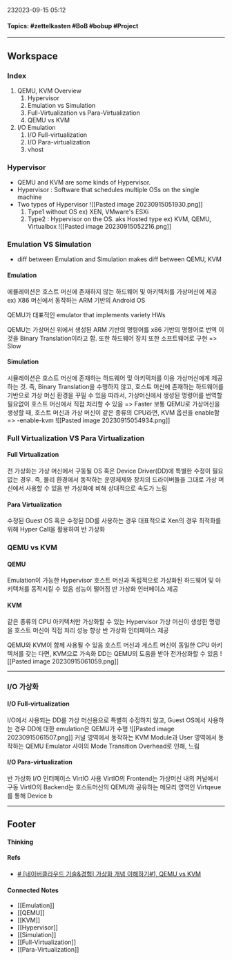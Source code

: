 232023-09-15 05:12
#### Topics: #zettelkasten #BoB #bobup #Project
---
## Workspace
### Index
1. QEMU, KVM Overview
	1. Hypervisor
	2. Emulation vs Simulation
	3. Full-Virtualization vs Para-Virtualization
	4. QEMU vs KVM
2. I/O Emulation
	1. I/O Full-virtualization
	2. I/O Para-virtualization
	3. vhost

### Hypervisor
* QEMU and KVM are some kinds of Hypervisor.
* Hypervisor : Software that schedules multiple OSs on the single machine
* Two types of Hypervisor
	  ![[Pasted image 20230915051930.png]]
	1. Type1 without OS
		ex) XEN, VMware's ESXi
	2. Type2 : Hypervisor on the OS. aks Hosted type
		ex) KVM, QEMU, Virtualbox
	![[Pasted image 20230915052216.png]]
### Emulation VS Simulation
* diff between Emulation and Simulation makes diff between QEMU, KVM
#### Emulation
에뮬레이션은 호스트 머신에 존재하지 않는 하드웨어 및 아키텍처를 가상머신에 제공
ex) X86 머신에서 동작하는 ARM 기반의 Android OS

QEMU가 대표적인 emulator that implements variety HWs

QEMU는 가상머신 위에서 생성된 ARM 기반의 명령어를 x86 기반의 명령어로 번역
이것을 Binary Translation이라고 함.
또한 하드웨어 장치 또한 소프트웨어로 구현
=> Slow

#### Simulation
시뮬레이션은 호스트 머신에 존재하는 하드웨어 및 아키텍처를 이용 가상머신에게 제공하는 것.
즉, Binary Translation을 수행하지 않고, 호스트 머신에 존재하는 하드웨어를 기반으로 가상 머신 환경을 꾸밀 수 있음
따라서, 가상머신에서 생성된 명령어를 번역할 필요없이 호스트 머신에서 직접 처리할 수 있음
=> Faster
보통 QEMU로 가상머신을 생성할 때, 호스트 머신과 가상 머신이 같은 종류의 CPU라면, KVM 옵션을 enable함 => -enable-kvm
![[Pasted image 20230915054934.png]]

### Full Virtualization VS Para Virtualization
#### Full Virtualization
전 가상화는 가상 머신에서 구동될 OS 혹은 Device Driver(DD)에 특별한 수정이 필요없는 경우.
즉, 물리 환경에서 동작하는 운영체제와 장치의 드라이버들을 그대로 가상 머신에서 사용할 수 있음
반 가상화에 비해 상대적으로 속도가 느림

#### Para Virtualization
수정된 Guest OS 혹은 수정된 DD를 사용하는 경우
대표적으로 Xen의 경우 최적화를 위해 Hyper Call을 활용하여 반 가상화

### QEMU vs KVM
#### QEMU
Emulation이 가능한 Hypervisor
호스트 머신과 독립적으로 가상화된 하드웨어 및 아키텍처를 동작시킬 수 있음
성능이 떨어짐
반 가상화 인터페이스 제공

#### KVM
같은 종류의 CPU 아키텍처만 가상화할 수 있는 Hypervisor
가상 머신이 생성한 명령을 호스트 머신이 직접 처리
성능 향상
반 가상화 인터페이스 제공

QEMU와 KVM이 함께 사용될 수 있음
호스트 머신과 게스트 머신이 동일한 CPU 아키텍처를 갖는 다면, KVM으로 가속화
DD는 QEMU의 도움을 받아 전가상화할 수 있음
![[Pasted image 20230915061059.png]]

---
### I/O 가상화
#### I/O Full-virtualization
I/O에서 사용되는 DD를 가상 머신용으로 특별히 수정하지 않고, Guest OS에서 사용하는 경우
DD에 대한 emulation은 QEMU가 수행
![[Pasted image 20230915061507.png]]
커널 영역에서 동작하는 KVM Module과 User 영역에서 동작하는 QEMU Emulator 사이의
Mode Transition Overhead로 인해, 느림

#### I/O Para-virtualization
반 가상화 I/O 인터페이스 VirtIO 사용
VirtIO의 Frontend는 가상머신 내의 커널에서 구동
VirtIO의 Backend는 호스트머신의 QEMU와 공유하는 메모리 영역인 Virtqeue를 통해 Device b



---
## Footer
#### Thinking
> 

#### Refs
* [# [네이버클라우드 기술&경험] 가상화 개념 이해하기#1, QEMU vs KVM](https://medium.com/naver-cloud-platform/%EB%84%A4%EC%9D%B4%EB%B2%84%ED%81%B4%EB%9D%BC%EC%9A%B0%EB%93%9C-%EA%B8%B0%EC%88%A0-%EA%B2%BD%ED%97%98-%EA%B0%80%EC%83%81%ED%99%94-%EA%B0%9C%EB%85%90-%EC%9D%B4%ED%95%B4%ED%95%98%EA%B8%B0-1-qemu-vs-kvm-962113641799)

#### Connected Notes
- [[Emulation]] 
- [[QEMU]]
- [[KVM]]
- [[Hypervisor]]
- [[Simulation]]
- [[Full-Virtualization]]
- [[Para-Virtualization]]